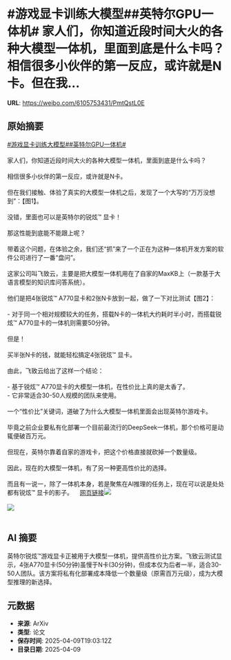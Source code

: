 # #游戏显卡训练大模型##英特尔GPU一体机# 家人们，你知道近段时间大火的各种大模型一体机，里面到底是什么卡吗？相信很多小伙伴的第一反应，或许就是N卡。但在我...

**URL**: https://weibo.com/6105753431/PmtQstL0E

## 原始摘要

<a href="https://m.weibo.cn/search?containerid=231522type%3D1%26t%3D10%26q%3D%23%E6%B8%B8%E6%88%8F%E6%98%BE%E5%8D%A1%E8%AE%AD%E7%BB%83%E5%A4%A7%E6%A8%A1%E5%9E%8B%23&amp;extparam=%23%E6%B8%B8%E6%88%8F%E6%98%BE%E5%8D%A1%E8%AE%AD%E7%BB%83%E5%A4%A7%E6%A8%A1%E5%9E%8B%23" data-hide=""><span class="surl-text">#游戏显卡训练大模型#</span></a><a href="https://m.weibo.cn/search?containerid=231522type%3D1%26t%3D10%26q%3D%23%E8%8B%B1%E7%89%B9%E5%B0%94GPU%E4%B8%80%E4%BD%93%E6%9C%BA%23&amp;extparam=%23%E8%8B%B1%E7%89%B9%E5%B0%94GPU%E4%B8%80%E4%BD%93%E6%9C%BA%23" data-hide=""><span class="surl-text">#英特尔GPU一体机#</span></a> <br><br>家人们，你知道近段时间大火的各种大模型一体机，里面到底是什么卡吗？<br><br>相信很多小伙伴的第一反应，或许就是N卡。<br><br>但在我们接触、体验了真实的大模型一体机之后，发现了一个大写的“万万没想到”：【图1】。<br><br>没错，里面也可以是英特尔的锐炫™ 显卡！<br><br>那这性能到底能不能跟上呢？<br><br>带着这个问题，在体验之余，我们还“抓”来了一个正在为这种一体机开发方案的软件公司进行了一番“盘问”。<br><br>这家公司叫飞致云，主要是把大模型一体机用在了自家的MaxKB上（一款基于大语言模型的知识库问答系统）。<br><br>他们是把4张锐炫™ A770显卡和2张N卡放到一起，做了一下对比测试【图2】：<br><br>- 对于同一个相对规模较大的任务，搭载N卡的一体机大约耗时半小时，而搭载锐炫™ A770显卡的一体机则需要50分钟。<br><br>但是！<br><br>买半张N卡的钱，就能轻松搞定4张锐炫™ 显卡。<br><br>由此，飞致云给出了这样一个结论：<br><br>- 基于锐炫™ A770显卡的大模型一体机，在性价比上真的是太香了。<br>- 它非常适合30-50人规模的团队来使用。<br><br>一个“性价比”关键词，道破了为什么大模型一体机里面会出现英特尔游戏卡。<br><br>毕竟之前企业要私有化部署一个目前最流行的DeepSeek一体机，那个价格可是动辄便破百万元。<br><br>但现在，英特尔靠着自家的游戏卡，把这个价格直接就砍掉一个数量级。<br><br>因此，现在的大模型一体机，有了另一种更高性价比的选择。<br><br>而且有一说一，除了一体机本身，若是聚焦在AI推理的任务上，现在可以说是处处都有锐炫™ 显卡的影子。<a href="https://weibo.cn/sinaurl?u=https%3A%2F%2Fmp.weixin.qq.com%2Fs%2FnKDDaOYODG574R6CiUdkRA" data-hide=""><span class="url-icon"><img style="width: 1rem;height: 1rem" src="https://h5.sinaimg.cn/upload/2015/09/25/3/timeline_card_small_web_default.png" referrerpolicy="no-referrer"></span><span class="surl-text">网页链接</span></a><img style="" src="https://tvax1.sinaimg.cn/large/006Fd7o3gy1i0api1c98rj30u00gptme.jpg" referrerpolicy="no-referrer"><br><br><img style="" src="https://tvax4.sinaimg.cn/large/006Fd7o3gy1i0apilejmuj30u00gok7h.jpg" referrerpolicy="no-referrer"><br><br>

## AI 摘要

英特尔锐炫™游戏显卡正被用于大模型一体机，提供高性价比方案。飞致云测试显示，4张A770显卡(50分钟)虽慢于N卡(30分钟)，但成本仅为后者一半，适合30-50人团队。该方案将私有化部署成本降低一个数量级（原需百万元级），成为大模型推理的新选择。

## 元数据

- **来源**: ArXiv
- **类型**: 论文
- **保存时间**: 2025-04-09T19:03:12Z
- **目录日期**: 2025-04-09

